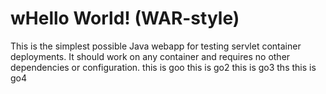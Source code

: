 wHello World! (WAR-style)
===============

This is the simplest possible Java webapp for testing servlet container deployments.  It should work on any container and requires no other dependencies or configuration.
this is goo
this is go2
this is go3
ths
this is go4
